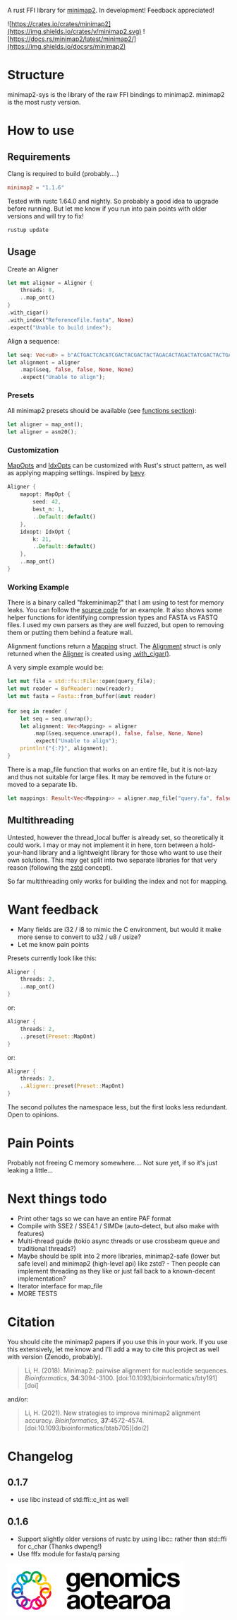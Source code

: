A rust FFI library for [minimap2](https://github.com/lh3/minimap2/). In development! Feedback appreciated!

![https://crates.io/crates/minimap2](https://img.shields.io/crates/v/minimap2.svg)
![https://docs.rs/minimap2/latest/minimap2/](https://img.shields.io/docsrs/minimap2)

# Structure
minimap2-sys is the library of the raw FFI bindings to minimap2. minimap2 is the most rusty version.

# How to use
## Requirements
Clang is required to build (probably....)
```toml
minimap2 = "1.1.6"
```

Tested with rustc 1.64.0 and nightly. So probably a good idea to upgrade before running. But let me know if you run into pain points with older versions and will try to fix!
```bash
rustup update
```

## Usage
Create an Aligner 

```rust
let mut aligner = Aligner {
    threads: 8,
    ..map_ont()
}
.with_cigar()
.with_index("ReferenceFile.fasta", None)
.expect("Unable to build index");
```

Align a sequence:
```rust
let seq: Vec<u8> = b"ACTGACTCACATCGACTACGACTACTAGACACTAGACTATCGACTACTGACATCGA";
let alignment = aligner
    .map(&seq, false, false, None, None)
    .expect("Unable to align");
```

### Presets
All minimap2 presets should be available (see [functions section](https://docs.rs/minimap2/latest/minimap2/)):
```rust
let aligner = map_ont();
let aligner = asm20();
```

### Customization
[MapOpts](https://docs.rs/minimap2-sys/0.1.5/minimap2_sys/struct.mm_mapopt_t.html) and [IdxOpts](https://docs.rs/minimap2-sys/0.1.5/minimap2_sys/struct.mm_idxopt_t.html) can be customized with Rust's struct pattern, as well as applying mapping settings. Inspired by [bevy](https://bevyengine.org/).
```rust
Aligner {
    mapopt: MapOpt {
        seed: 42,
        best_n: 1,
        ..Default::default()
    },
    idxopt: IdxOpt {
        k: 21,
        ..Default::default()
    },
    ..map_ont()
}
```
### Working Example
There is a binary called "fakeminimap2" that I am using to test for memory leaks. You can follow the [source code](https://github.com/jguhlin/minimap2-rs/blob/main/fakeminimap2/src/main.rs) for an example. It also shows some helper functions for identifying compression types and FASTA vs FASTQ files. I used my own parsers as they are well fuzzed, but open to removing them or putting them behind a feature wall.

Alignment functions return a [Mapping](https://docs.rs/minimap2/latest/minimap2/struct.Mapping.html) struct. The [Alignment](https://docs.rs/minimap2/latest/minimap2/struct.Alignment.html) struct is only returned when the [Aligner](https://docs.rs/minimap2/latest/minimap2/struct.Aligner.html) is created using [.with_cigar()](https://docs.rs/minimap2/latest/minimap2/struct.Aligner.html#method.with_cigar).

A very simple example would be:
```rust
let mut file = std::fs::File::open(query_file);
let mut reader = BufReader::new(reader);
let mut fasta = Fasta::from_buffer(&mut reader)

for seq in reader {
    let seq = seq.unwrap();
    let alignment: Vec<Mapping> = aligner
        .map(&seq.sequence.unwrap(), false, false, None, None)
        .expect("Unable to align");
    println!("{:?}", alignment);
}
```

There is a map_file function that works on an entire file, but it is not-lazy and thus not suitable for large files. It may be removed in the future or moved to a separate lib.

```rust
let mappings: Result<Vec<Mapping>> = aligner.map_file("query.fa", false, false);
```

## Multithreading
Untested, however the thread_local buffer is already set, so theoretically it could work. I may or may not implement it in here, torn between a hold-your-hand library and a lightweight library for those who want to use their own solutions. This may get split into two separate libraries for that very reason (following the [zstd](https://github.com/gyscos/zstd-rs) concept).

So far multithreading only works for building the index and not for mapping.

# Want feedback
* Many fields are i32 / i8 to mimic the C environment, but would it make more sense to convert to u32 / u8 / usize?
* Let me know pain points

Presets currently look like this:
```rust
Aligner {
    threads: 2,
    ..map_ont()
}
```
or:
```rust
Aligner {
    threads: 2,
    ..preset(Preset::MapOnt)
}
```
or:
```rust
Aligner {
    threads: 2,
    ..Aligner::preset(Preset::MapOnt)
}
```

The second pollutes the namespace less, but the first looks less redundant. Open to opinions.

# Pain Points
Probably not freeing C memory somewhere.... Not sure yet, if so it's just leaking a little...

# Next things todo
* Print other tags so we can have an entire PAF format
* Compile with SSE2 / SSE4.1 / SIMDe (auto-detect, but also make with features)
* Multi-thread guide (tokio async threads or use crossbeam queue and traditional threads?)
* Maybe should be split into 2 more libraries, minimap2-safe (lower but safe level) and minimap2 (high-level api) like zstd? - Then people can implement threading as they like or just fall back to a known-decent implementation?
* Iterator interface for map_file
* MORE TESTS

# Citation
You should cite the minimap2 papers if you use this in your work. If you use this extensively, let me know and I'll add a way to cite this project as well with version (Zenodo, probably).

> Li, H. (2018). Minimap2: pairwise alignment for nucleotide sequences.
> *Bioinformatics*, **34**:3094-3100. [doi:10.1093/bioinformatics/bty191][doi]

and/or:

> Li, H. (2021). New strategies to improve minimap2 alignment accuracy.
> *Bioinformatics*, **37**:4572-4574. [doi:10.1093/bioinformatics/btab705][doi2]


# Changelog
## 0.1.7
* use libc instead of std:ffi::c_int as well
## 0.1.6 
* Support slightly older versions of rustc by using libc:: rather than std::ffi for c_char (Thanks dwpeng!)
* Use fffx module for fasta/q parsing


![Genomics Aotearoa](info/genomics-aotearoa.png)